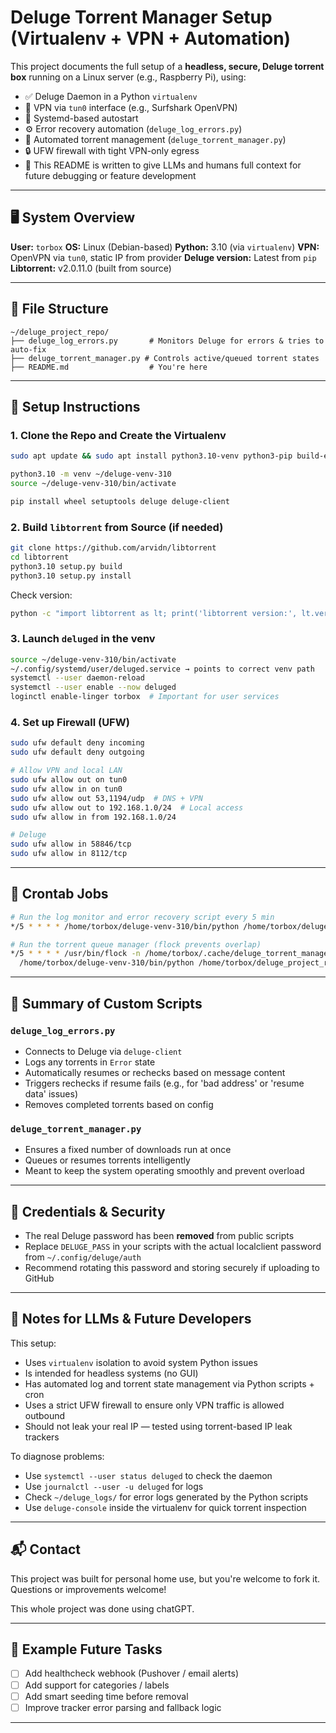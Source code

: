 # Deluge Torrent Manager Setup (Virtualenv + VPN + Automation)

This project documents the full setup of a **headless, secure, Deluge torrent box** running on a Linux server (e.g., Raspberry Pi), using:

* ✅ Deluge Daemon in a Python `virtualenv`
* 🔐 VPN via `tun0` interface (e.g., Surfshark OpenVPN)
* 🔁 Systemd-based autostart
* ⚙️ Error recovery automation (`deluge_log_errors.py`)
* 📂 Automated torrent management (`deluge_torrent_manager.py`)
* 🔒 UFW firewall with tight VPN-only egress
* 🧠 This README is written to give LLMs and humans full context for future debugging or feature development

---

## 🖥️ System Overview

**User:** `torbox`
**OS:** Linux (Debian-based)
**Python:** 3.10 (via `virtualenv`)
**VPN:** OpenVPN via `tun0`, static IP from provider
**Deluge version:** Latest from `pip`
**Libtorrent:** v2.0.11.0 (built from source)

---

## 📁 File Structure

```
~/deluge_project_repo/
├── deluge_log_errors.py       # Monitors Deluge for errors & tries to auto-fix
├── deluge_torrent_manager.py # Controls active/queued torrent states
├── README.md                  # You're here
```

---

## 🚀 Setup Instructions

### 1. Clone the Repo and Create the Virtualenv

```bash
sudo apt update && sudo apt install python3.10-venv python3-pip build-essential libboost-python-dev libtorrent-rasterbar-dev git

python3.10 -m venv ~/deluge-venv-310
source ~/deluge-venv-310/bin/activate

pip install wheel setuptools deluge deluge-client
```

### 2. Build `libtorrent` from Source (if needed)

```bash
git clone https://github.com/arvidn/libtorrent
cd libtorrent
python3.10 setup.py build
python3.10 setup.py install
```

Check version:

```bash
python -c "import libtorrent as lt; print('libtorrent version:', lt.version)"
```

### 3. Launch `deluged` in the venv

```bash
source ~/deluge-venv-310/bin/activate
~/.config/systemd/user/deluged.service → points to correct venv path
systemctl --user daemon-reload
systemctl --user enable --now deluged
loginctl enable-linger torbox  # Important for user services
```

### 4. Set up Firewall (UFW)

```bash
sudo ufw default deny incoming
sudo ufw default deny outgoing

# Allow VPN and local LAN
sudo ufw allow out on tun0
sudo ufw allow in on tun0
sudo ufw allow out 53,1194/udp  # DNS + VPN
sudo ufw allow out to 192.168.1.0/24  # Local access
sudo ufw allow in from 192.168.1.0/24

# Deluge
sudo ufw allow in 58846/tcp
sudo ufw allow in 8112/tcp
```

---

## 🔧 Crontab Jobs

```bash
# Run the log monitor and error recovery script every 5 min
*/5 * * * * /home/torbox/deluge-venv-310/bin/python /home/torbox/deluge_project_repo/deluge_log_errors.py >/dev/null 2>&1

# Run the torrent queue manager (flock prevents overlap)
*/5 * * * * /usr/bin/flock -n /home/torbox/.cache/deluge_torrent_manager.lock \
  /home/torbox/deluge-venv-310/bin/python /home/torbox/deluge_project_repo/deluge_torrent_manager.py >/dev/null 2>&1
```

---

## 📜 Summary of Custom Scripts

### `deluge_log_errors.py`

* Connects to Deluge via `deluge-client`
* Logs any torrents in `Error` state
* Automatically resumes or rechecks based on message content
* Triggers rechecks if resume fails (e.g., for 'bad address' or 'resume data' issues)
* Removes completed torrents based on config

### `deluge_torrent_manager.py`

* Ensures a fixed number of downloads run at once
* Queues or resumes torrents intelligently
* Meant to keep the system operating smoothly and prevent overload

---

## 🔐 Credentials & Security

* The real Deluge password has been **removed** from public scripts
* Replace `DELUGE_PASS` in your scripts with the actual localclient password from `~/.config/deluge/auth`
* Recommend rotating this password and storing securely if uploading to GitHub

---

## 🧠 Notes for LLMs & Future Developers

This setup:

* Uses `virtualenv` isolation to avoid system Python issues
* Is intended for headless systems (no GUI)
* Has automated log and torrent state management via Python scripts + cron
* Uses a strict UFW firewall to ensure only VPN traffic is allowed outbound
* Should not leak your real IP — tested using torrent-based IP leak trackers

To diagnose problems:

* Use `systemctl --user status deluged` to check the daemon
* Use `journalctl --user -u deluged` for logs
* Check `~/deluge_logs/` for error logs generated by the Python scripts
* Use `deluge-console` inside the virtualenv for quick torrent inspection

---

## 📬 Contact

This project was built for personal home use, but you're welcome to fork it. Questions or improvements welcome!

This whole project was done using chatGPT. 

---

## 🏁 Example Future Tasks

* [ ] Add healthcheck webhook (Pushover / email alerts)
* [ ] Add support for categories / labels
* [ ] Add smart seeding time before removal
* [ ] Improve tracker error parsing and fallback logic

---

